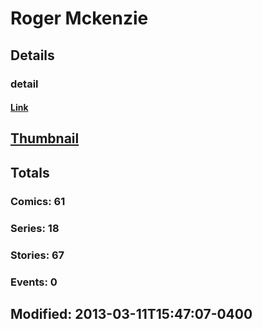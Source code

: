 # Roger  Mckenzie 
## Details
### detail
#### [Link](http://marvel.com/comics/creators/1196/roger_mckenzie?utm_campaign=apiRef&utm_source=225578a89fc76f3d20fbffda5d17a88d)
## [Thumbnail](http://i.annihil.us/u/prod/marvel/i/mg/b/40/image_not_available.jpg)
## Totals
### Comics: 61
### Series: 18
### Stories: 67
### Events: 0
## Modified: 2013-03-11T15:47:07-0400